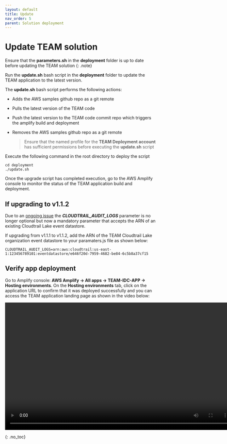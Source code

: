 ```yaml
---
layout: default
title: Update
nav_order: 5
parent: Solution deployment
---
```


# Update TEAM solution

Ensure that the **parameters.sh** in the **deployment** folder is up to date before updating the TEAM solution
{: .note}

Run the **update.sh** bash script in the **deployment** folder to update the TEAM application to the latest version.

The **update.sh** bash script performs the following actions:

- Adds the AWS samples github repo as a git remote
- Pulls the latest version of the TEAM code
- Push the latest version to the TEAM code commit repo which triggers the amplify build and deployment 
- Removes the AWS samples github repo as a git remote

  > Ensure that the named profile for the **TEAM Deployment account** has sufficient permissions before executing the **update.sh** script

Execute the following command in the root directory to deploy the script

```
cd deployment
./update.sh
```

Once the upgrade script has completed execution, go to the AWS Amplify console to monitor the status of the TEAM application build and deployment.

## If upgrading to v1.1.2 
Due to an [ongoing issue](https://github.com/aws-samples/iam-identity-center-team/issues/236) the ***CLOUDTRAIL_AUDIT_LOGS*** parameter is no longer optional but now a mandatory parameter that accepts the ARN of an existing Cloudtrail Lake event datastore.

If upgrading from v1.1.1 to v1.1.2, add the ARN of the TEAM Cloudtrail Lake organization event datastore to your paramaters.js file as shown below:

```
CLOUDTRAIL_AUDIT_LOGS=arn:aws:cloudtrail:us-east-1:123456789101:eventdatastore/e646f20d-7959-4682-be84-6c5b8a37cf15
```


## Verify app deployment
Go to Amplify console: **AWS Amplify -> All apps -> TEAM-IDC-APP -> Hosting environments**. On the **Hosting environments** tab, click on the application URL to confirm that it was deployed successfully and you can access the TEAM application landing page as shown in the video below:

<video width="750" height="420" frameborder="0" allowfullscreen controls>
<source src="https://d3f99z5n3ls8r1.cloudfront.net/videos/deployment/successful_app_deployment.mov" type="video/mp4">
</video>

{: .no_toc}